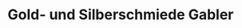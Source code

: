 ---
title: "Gold- und Silberschmiede Gabler"
url: /luedenscheid/gold-und-silberschmiede-gabler/
shop: Schmuck
---